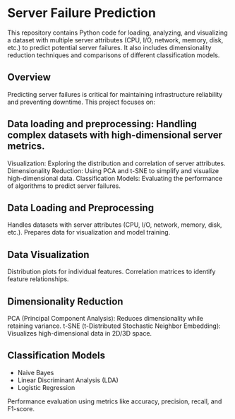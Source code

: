 # Server Failure Prediction
This repository contains Python code for loading, analyzing, and visualizing a dataset with multiple server attributes (CPU, I/O, network, memory, disk, etc.) to predict potential server failures. It also includes dimensionality reduction techniques and comparisons of different classification models.

## Overview
Predicting server failures is critical for maintaining infrastructure reliability and preventing downtime. This project focuses on:

## **Data loading and preprocessing: Handling complex datasets with high-dimensional server metrics.**
Visualization: Exploring the distribution and correlation of server attributes.
Dimensionality Reduction: Using PCA and t-SNE to simplify and visualize high-dimensional data.
Classification Models: Evaluating the performance of algorithms to predict server failures.

## Data Loading and Preprocessing
Handles datasets with server attributes (CPU, I/O, network, memory, disk, etc.).
Prepares data for visualization and model training.

## Data Visualization
Distribution plots for individual features.
Correlation matrices to identify feature relationships.

## Dimensionality Reduction
PCA (Principal Component Analysis): Reduces dimensionality while retaining variance.
t-SNE (t-Distributed Stochastic Neighbor Embedding): Visualizes high-dimensional data in 2D/3D space.

## Classification Models
- Naive Bayes
- Linear Discriminant Analysis (LDA)
- Logistic Regression
  
Performance evaluation using metrics like accuracy, precision, recall, and F1-score.


